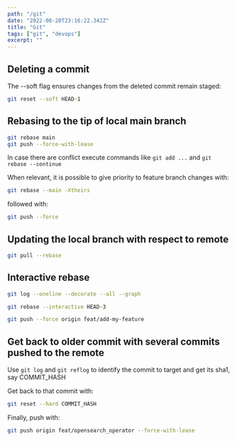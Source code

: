 ```yaml
---
path: "/git"
date: "2022-08-20T23:16:22.342Z"
title: "Git"
tags: ["git", "devops"]
excerpt: ""
---
```


## Deleting a commit

The --soft flag ensures changes from the deleted commit remain staged:
```zsh
git reset --soft HEAD~1
```

## Rebasing to the tip of local main branch

```zsh
git rebase main
git push --force-with-lease
```

In case there are conflict execute commands like ```git add ...``` and ```git rebase --continue```

When relevant, it is possible to give priority to feature branch changes with:

```zsh
git rebase --main -Xtheirs
```

followed with:
```zsh
git push --force
```

## Updating the local branch with respect to remote

```zsh
git pull --rebase
```

## Interactive rebase

```zsh
git log --oneline --decorate --all --graph
```

```zsh
git rebase --interactive HEAD~3
```

```zsh
git push --force origin feat/add-my-feature
```

## Get back to older commit with several commits pushed to the remote

Use ```git log``` and ```git reflog``` to identify the 
commit to target and get its sha1, say COMMIT_HASH

Get back to that commit with:

```zsh
git reset --hard COMMIT_HASH
```

Finally, push with:

```zsh
git push origin feat/opensearch_operator --force-with-lease
```
